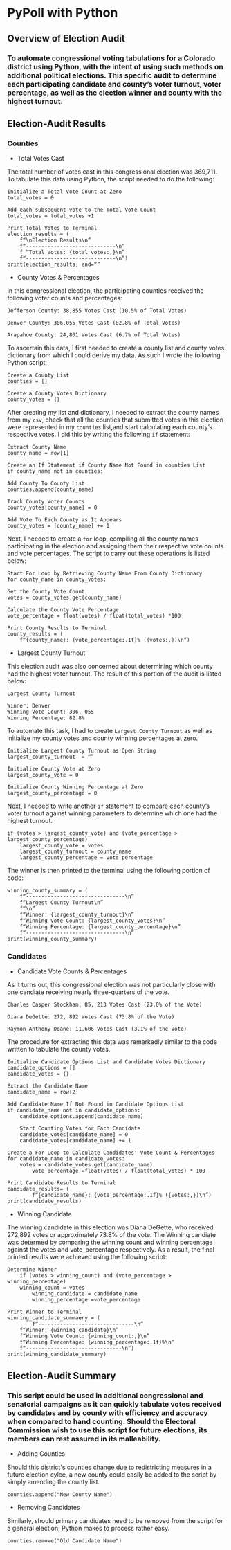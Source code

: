 # PyPoll with Python

## Overview of Election Audit 

### To automate congressional voting tabulations for a Colorado district using Python, with the intent of using such methods on additional political elections. This specific audit to determine each participating candidate and county’s voter turnout, voter percentage, as well as the election winner and county with the highest turnout. 

## Election-Audit Results

### Counties

* Total Votes Cast

The total number of votes cast in this congressional election was 369,711. To tabulate this data using Python, the script needed to do the following:

	Initialize a Total Vote Count at Zero
	total_votes = 0

	Add each subsequent vote to the Total Vote Count
	total_votes = total_votes +1

	Print Total Votes to Terminal
	election_results = (
		f“\nElection Results\n”
		f“-----------------------------\n”
		f “Total Votes: {total_votes:,}\n”
		f“-----------------------------\n”)
	print(election_results, end=“”

* County Votes & Percentages

In this congressional election, the participating counties received the following voter counts and percentages: 


	Jefferson County: 38,855 Votes Cast (10.5% of Total Votes)

	Denver County: 306,055 Votes Cast (82.8% of Total Votes)

	Arapahoe County: 24,801 Votes Cast (6.7% of Total Votes)


To ascertain this data, I first needed to create a county list and county votes dictionary from which I could derive my data. As such I wrote the following Python script: 

	Create a County List
	counties = []
	
	Create a County Votes Dictionary
	county_votes = {}

After creating my list and dictionary, I needed to extract the county names from my ``csv``, check that all the counties that submitted votes in this election were represented in my ``counties`` list,and start calculating each county’s respective votes. I did this by writing the following ``if`` statement: 

	Extract County Name
	county_name = row[1]
	
	Create an If Statement if County Name Not Found in counties List
	if county_name not in counties:

	Add County To County List
	counties.append(county_name) 

	Track County Voter Counts
	county_votes[county_name] = 0

	Add Vote To Each County as It Appears
	county_votes = [county_name] += 1
	

Next, I needed to create a ``for`` loop, compiling all the county names participating in the election and assigning them their respective vote counts and vote percentages. The script to carry out these operations is listed below: 

	Start For Loop by Retrieving County Name From County Dictionary
	for county_name in county_votes:

	Get the County Vote Count
	votes = county_votes.get(county_name)

	Calculate the County Vote Percentage
	vote_percentage = float(votes) / float(total_votes) *100

	Print County Results to Terminal
	county_results = (
		f“{county_name}: {vote_percentage:.1f}% ({votes:,})\n”)

* Largest County Turnout

This election audit was also concerned about determining which county had the highest voter turnout. The result of this portion of the audit is listed below: 
	
	Largest County Turnout
	
	Winner: Denver
	Winning Vote Count: 306, 055
	Winning Percentage: 82.8%

To automate this task, I had to create ``Largest County Turnout`` as well as initialize my county votes and county winning percentages at zero. 

	Initialize Largest County Turnout as Open String
	largest_county_turnout  = “”
  
  	Initialize County Vote at Zero
	largest_county_vote = 0

	Initialize County Winning Percentage at Zero
	largest_county_percentage = 0

Next, I needed to write another ``if`` statement to compare each county’s voter turnout against winning parameters to determine which one had the highest turnout. 

	if (votes > largest_county_vote) and (vote_percentage > largest_county_percentage)
		largest_county_vote = votes
		largest_county_turnout = county_name
		largest_county_percentage = vote percentage

The winner is then printed to the terminal using the following portion of code:

	winning_county_summary = (
		f“--------------------------------\n”
		f“Largest County Turnout\n”
		f“\n”
		f“Winner: {largest_county_turnout}\n”
		f“Winning Vote Count: {largest_county_votes}\n”
		f“Winning Percentage: {largest_county_percentage}\n”
		f“--------------------------------\n”
	print(winning_county_summary)
	
### Candidates

* Candidate Vote Counts & Percentages

As it turns out, this congressional election was not particularly close with one candiate receiving nearly three-quarters of the vote. 

	Charles Casper Stockham: 85, 213 Votes Cast (23.0% of the Vote)

	Diana DeGette: 272, 892 Votes Cast (73.8% of the Vote)

	Raymon Anthony Doane: 11,606 Votes Cast (3.1% of the Vote)

The procedure for extracting this data was remarkedly similar to the code written to tabulate the county votes. 

	Initialize Candidate Options List and Candidate Votes Dictionary
	candidate_options = []
	candidate_votes = {}

	Extract the Candidate Name
	candidate_name = row[2]

	Add Candidate Name If Not Found in Candidate Options List
	if candidate_name not in candidate_options: 
		candidate_options.append(candidate_name)

		Start Counting Votes for Each Candidate
		candidate_votes[candidate_name] = 0
		candidate_votes[candidate_name] += 1

    Create a For Loop to Calculate Candidates’ Vote Count & Percentages
    for candidate_name in candidate_votes:
		votes = candidate_votes.get(candidate_name)
      		vote percentage =float(votes) / float(total_votes) * 100

    Print Candidate Results to Terminal
    candidate_results= (
	    	f“{candidate_name}: {vote_percentage:.1f}% ({votes:,})\n”)
    print(candidate_results)

* Winning Candidate

The winning candidate in this election was Diana DeGette, who received 272,892 votes or approximately 73.8% of the vote. The Winning candiate was determed by comparing the winning count and winning percentage against the votes and vote_percentage respectively. As a result, the final printed results were achieved using the following script:
	
	Determine Winner
    	if (votes > winning_count) and (vote_percentage > winning_percentage)
		winning_count = votes
      		winning_candidate = candidate_name
      		winning_percentage =vote_percentage

	Print Winner to Terminal
	winning_candidate_summaery = (
    		f“-------------------------------\n”
		f“Winner: {winning_candidate}\n”
		f“Winning Vote Count: {winning_count:,}\n”
		f“Winning Percentage: {winning_percentage:.1f}%\n”
		f“-------------------------------\n”)
	print(winning_candidate_summary)

## Election-Audit Summary

### This script could be used in additional congressional and senatorial campaigns as it can quickly tabulate votes received by candidates and by county with efficiency and accuracy when compared to hand counting. Should the Electoral Commission wish to use this script for future elections, its members can rest assured in its malleability.

* Adding Counties

Should this district's counties change due to redistricting measures in a future election cylce, a new county could easily be added to the script by simply amending the county list. 

	counties.append("New County Name")

* Removing Candidates

Similarly, should primary candidates need to be removed from the script for a general election; Python makes to process rather easy. 

	counties.remove("Old Candidate Name")

